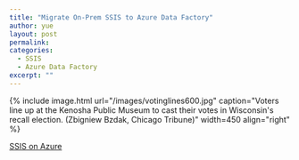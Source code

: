 ```yaml
---
title: "Migrate On-Prem SSIS to Azure Data Factory"
author: yue
layout: post
permalink:
categories:
  - SSIS
  - Azure Data Factory
excerpt: ""
---
```


{% include image.html url="/images/votinglines600.jpg" caption="Voters line up at the Kenosha Public Museum to cast their votes in Wisconsin's recall election. (Zbigniew Bzdak, Chicago Tribune)" width=450 align="right" %}

[SSIS on Azure](https://docs.microsoft.com/en-us/sql/integration-services/lift-shift/ssis-azure-lift-shift-ssis-packages-overview?view=sql-server-ver15)
